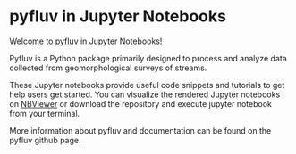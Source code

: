 # pyfluv in Jupyter Notebooks

Welcome to [pyfluv](https://github.com/rsjones94/pyfluv.git) in Jupyter Notebooks!

Pyfluv is a Python package primarily designed to process and analyze data collected from geomorphological surveys of streams.

These Jupyter notebooks provide useful code snippets and tutorials to get help users get started. You can visualize the rendered Jupyter notebooks on [NBViewer](https://nbviewer.jupyter.org/) or download the repository and execute jupyter notebook from your terminal.

More information about pyfluv and documentation can be found on the pyfluv github page.
